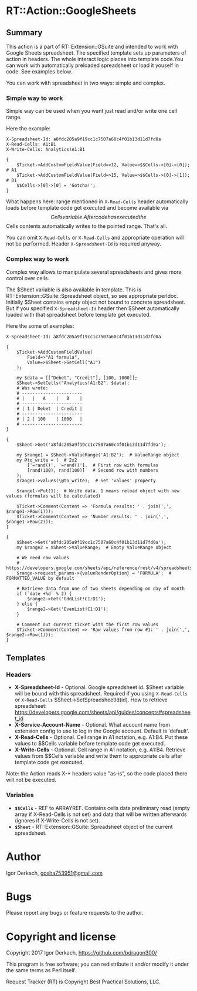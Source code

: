# RT::Action::GoogleSheets

## Summary

This action is a part of RT::Extension::GSuite and intended to work with 
Google Sheets spreadsheet. The specified template sets up parameters of action
in headers. The whole interact logic places into template code.You can work with automatically preloaded spreadsheet or load it youself in code. See examples below.

You can work with spreadsheet in two ways: simple and complex. 

### Simple way to work

Simple way can be used when you want just read and/or write one cell range.

Here the example:

```
X-Spreadsheet-Id: a8fdc205a9f19cc1c7507a60c4f01b13d11d7fd0a
X-Read-Cells: A1:B1
X-Write-Cells: Analytics!A1:B1

{
    $Ticket->AddCustomFieldValue(Field=>12, Value=>$$Cells->[0]->[0]); # A1
    $Ticket->AddCustomFieldValue(Field=>15, Value=>$$Cells->[0]->[1]); # B1
    $$Cells->[0]->[0] = 'Gotcha!';
}
```

What happens here: range mentioned in ```X-Read-Cells``` header automatically loads before template code get executed and become available via $$Cells variable. After code has executed the $$Cells contents automatically writes to the pointed range. That's all.

You can omit ```X-Read-Cells``` or ```X-Read-Cells``` and appropriate operation will not be performed. Header ```X-Spreadsheet-Id``` is required anyway.

### Complex way to work

Complex way allows to manipulate several spreadsheets and gives more control over cells.

The $Sheet variable is also available in template. This is RT::Extension::GSuite::Spreadsheet object, so see appropriate perldoc. 
Initially $Sheet contains empty object not bound to concrete spreadsheet. But if you specified ```X-Spreadsheet-Id``` header then $Sheet automatically loaded with that spreadsheet before template get executed.

Here the some of examples:

```
X-Spreadsheet-Id: a8fdc205a9f19cc1c7507a60c4f01b13d11d7fd0a

{
    $Ticket->AddCustomFieldValue(
        Field=>"A1 formula",
        Value=>$Sheet->GetCell("A1")
    );

    my $data = [["Debet", "Credit"], [100, 1000]];
    $Sheet->SetCells("Analytics!A1:B2", $data);
    # Was wrote:
    # -----------------------
    # |   |   A    |   B    |
    # -----------------------
    # | 1 | Debet  | Credit |
    # -----------------------
    # | 2 | 100    | 1000   |
    # -----------------------
}
```

```
{
    $Sheet->Get('a8fdc205a9f19cc1c7507a60c4f01b13d11d7fd0a');

    my $range1 = $Sheet->ValueRange('A1:B2');  # ValueRange object
    my @to_write = (  # 2x2
        ['=rand()', '=rand()'],  # First row with formulas
        [rand(100), rand(100)]   # Second row with numbers
    );
    $range1->values(\@to_write);  # Set 'values' property

    $range1->Put(1);  # Write data. 1 means reload object with new values (formulas will be calculated)

    $Ticket->Comment(Content => 'Formula results: ' . join(',', $range1->Row(1)));
    $Ticket->Comment(Content => 'Number results: ' . join(',', $range1->Row(2)));
}
```

```
{
    $Sheet->Get('a8fdc205a9f19cc1c7507a60c4f01b13d11d7fd0a');
    my $range2 = $Sheet->ValueRange;  # Empty ValueRange object

    # We need raw values
    # https://developers.google.com/sheets/api/reference/rest/v4/spreadsheets.values/get
    $range->request_params->{valueRenderOption} = 'FORMULA';  # FORMATTED_VALUE by default

    # Retrieve data from one of two sheets depending on day of month
    if (`date +%d` % 2) {
        $range2->Get('OddList!C1:D1');
    } else {
        $range2->Get('EvenList!C1:D1');
    }

    # Comment out current ticket with the first row values
    $Ticket->Comment(Content => 'Raw values from row #1: ' . join(',', $range2->Row(1)));
}
```

## Templates

### Headers

* **X-Spreadsheet-Id** - Optional. Google spreadsheet 
id. $Sheet variable will be bound with this spreadsheet. Required if you using ```X-Read-Cells``` or ```X-Read-Cells```
$Sheet->SetSpreadsheetId(id). How to retrieve spreadsheet: 
https://developers.google.com/sheets/api/guides/concepts#spreadsheet_id
* **X-Service-Account-Name** - Optional. What account name from extension
config to use to log in the Google account. Default is 'default'.
* **X-Read-Cells** - Optional. Cell range in A1 notation,
e.g. A1:B4. Put these values to $$Cells variable before template code get executed.
* **X-Write-Cells** - Optional. Cell range in A1 notation,
e.g. A1:B4. Retrieve values from $$Cells variable and write them to appropriate cells after template code get executed.

Note: the Action reads X-* headers value "as-is", so the code placed there  will not be executed.

### Variables

* **```$$Cells```** - REF to ARRAYREF. Contains cells data preliminary read 
(empty array if X-Read-Cells is not set) and data that will be written 
afterwards (ignores if X-Write-Cells is not set).
* **```$Sheet```** - RT::Extension::GSuite::Spreadsheet object of the current
spreadsheet.


# Author

Igor Derkach, <gosha753951@gmail.com>


# Bugs

Please report any bugs or feature requests to the author.


# Copyright and license

Copyright 2017 Igor Derkach, <https://github.com/bdragon300/>

This program is free software; you can redistribute it and/or modify it under
the same terms as Perl itself.

Request Tracker (RT) is Copyright Best Practical Solutions, LLC.
